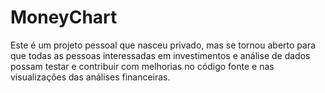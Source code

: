 # MoneyChart

Este é um projeto pessoal que nasceu privado, mas se tornou aberto para que todas as pessoas interessadas em investimentos e análise de dados possam testar e contribuir com melhorias no código fonte e nas visualizações das análises financeiras.
